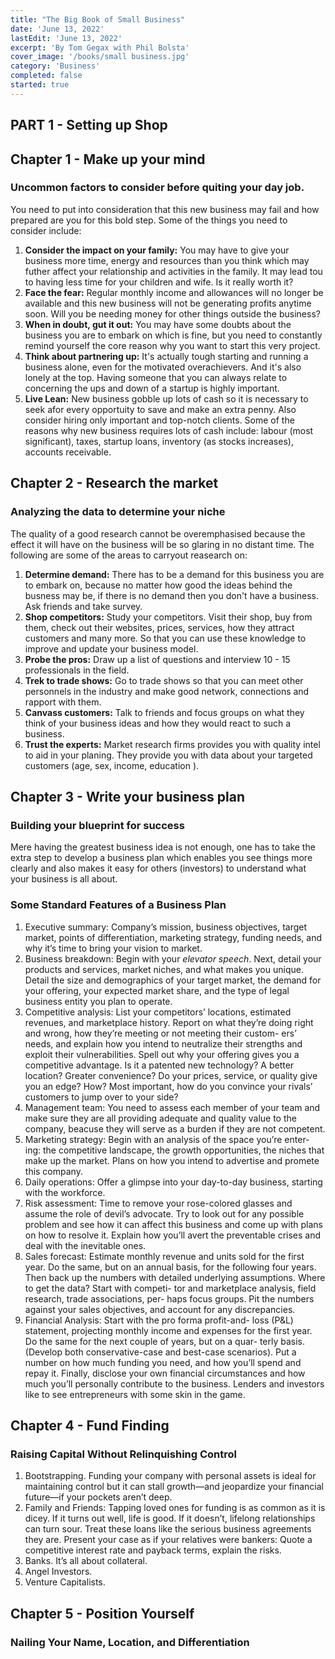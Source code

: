 ```yaml
---
title: "The Big Book of Small Business"
date: 'June 13, 2022'
lastEdit: 'June 13, 2022'
excerpt: 'By Tom Gegax with Phil Bolsta'
cover_image: '/books/small business.jpg'
category: 'Business'
completed: false
started: true
---
```


## PART 1 - Setting up Shop
## Chapter 1 - Make up your mind
### Uncommon factors to consider before quiting your day job.

You need to put into consideration that this new business may fail and how prepared are
you for this bold step. Some of the things you need to consider include:
1. **Consider the impact on your family:** You may have to give your business more time, 
   energy and resources than you think which may futher affect your relationship and activities in the 
   family. It may lead tou to having less time for your children and wife. Is it really worth it?
2. **Face the fear:** Regular monthly income and allowances will no longer be available and this 
   new business will not be generating profits anytime soon. Will you be needing money for 
   other things outside the business?
3. **When in doubt, gut it out:** You may have some doubts about the business you are to 
   embark on which is fine, but you need to constantly remind yourself the core reason why you 
   want to start this very project.
4. **Think about partnering up:** It's actually tough starting and running a business alone, even 
   for the motivated overachievers. And it's also lonely at the top. Having someone that you can
    always relate to concerning the ups and down of a startup is highly important.
5. **Live Lean:** New business gobble up lots of cash so it is necessary to seek afor 
   every opportuity to save and make an extra penny. Also consider hiring only important and top-notch
   clients. Some of the reasons why new business requires lots of cash include: labour (most significant), 
   taxes, startup loans, inventory (as stocks increases), accounts receivable.
  
## Chapter 2 - Research the market
### Analyzing the data to determine your niche

The quality of a good research cannot be overemphasised because the effect it will have on the business
will be so glaring in no distant time. The following are some of the areas to carryout reasearch on:
1. **Determine demand:** There has to be a demand for this business you are to embark on, because 
   no matter how good the ideas behind the busness may be, if there is no demand then you don't have a 
   business. Ask friends and take survey.
2. **Shop competitors:** Study your competitors. Visit their shop, buy from them, check out their 
   websites, prices, services, how they attract customers and many more. So that you can use these 
   knowledge to improve and update your business model.
3. **Probe the pros:** Draw up a list of questions and interview 10 - 15 professionals in the field.
4. **Trek to trade shows:** Go to trade shows so that you can meet other personnels in the industry and 
   make good network, connections and rapport with them. 
5. **Canvass customers:** Talk to friends and focus groups on what they think of your business ideas and
   how they would react to such a business.
6. **Trust the experts:** Market research firms provides you with quality intel to aid in your planing. 
   They provide you with data about your targeted customers (age, sex, income, education ).

## Chapter 3 - Write your business plan
### Building your blueprint for success

Mere having the greatest business idea is not enough, one has to take the extra step to develop 
a business plan which enables you see things more clearly and also makes it easy for others (investors)
to understand what your business is all about.

### Some Standard Features of a Business Plan

1. Executive summary: Company’s mission, business objectives, target market, points of differentiation, 
marketing strategy, funding needs, and why it’s time to bring your vision to market.
2. Business breakdown: Begin with your *elevator speech*.  Next, detail your
products and services, market niches, and what makes you unique. Detail the size 
and demographics of your target market, the demand
for your offering, your expected market share, and the type of legal
business entity you plan to operate.
3. Competitive analysis: List your competitors’ locations, estimated
revenues, and marketplace history. Report on what they’re doing
right and wrong, how they’re meeting or not meeting their custom-
ers’ needs, and explain how you intend to neutralize their strengths
and exploit their vulnerabilities. Spell out why your offering gives you
a competitive advantage. Is it a patented new technology? A better
location? Greater convenience? Do your prices, service, or quality
give you an edge? How? Most important, how do you convince your
rivals’ customers to jump over to your side?
4. Management team: You need to assess each member of your team and make sure they are all providing 
adequate and quality value to the company, beacuse they will serve as a burden if
they are not competent.
5. Marketing strategy: Begin with an analysis of the space you’re enter-
ing: the competitive landscape, the growth opportunities, the niches
that make up the market. Plans on how you intend to advertise and promete this company.
6. Daily operations: Offer a glimpse into your day-to-day business,
starting with the workforce.
7. Risk assessment: Time to remove your rose-colored glasses and 
assume the role of devil’s advocate. Try to look out for any possible problem 
and see how it can affect this business and come up with plans on how to resolve it.
Explain how
you’ll avert the preventable crises and deal with the inevitable ones.
8. Sales forecast:  Estimate monthly revenue
and units sold for the first year. Do the same, but on an annual basis,
for the following four years. Then back up the numbers with detailed
underlying assumptions. Where to get the data? Start with competi-
tor and marketplace analysis, field research, trade associations, per-
haps focus groups. Pit the numbers against your sales objectives, and
account for any discrepancies.
9. Financial Analysis: Start with the pro forma profit-and-
loss (P&L) statement, projecting monthly income and expenses for
the first year. Do the same for the next couple of years, but on a quar-
terly basis. (Develop both conservative-case and best-case scenarios).
Put a number on how much funding you
need, and how you’ll spend and repay it. Finally, disclose your own
financial circumstances and how much you’ll personally contribute
to the business. Lenders and investors like to see entrepreneurs with
some skin in the game.

## Chapter 4 - Fund Finding
### Raising Capital Without Relinquishing Control


1. Bootstrapping. Funding your company with personal assets is
ideal for maintaining control but it can stall growth—and jeopardize
your financial future—if your pockets aren’t deep.
2. Family and Friends: Tapping loved ones for
funding is as common as it is dicey. If it turns out well, life is good.
If it doesn’t, lifelong relationships can turn sour. Treat these loans
like the serious business agreements they are. Present your case as if
your relatives were bankers: Quote a competitive interest rate and
payback terms, explain the risks. 
3. Banks. It’s all about collateral.
4. Angel Investors.
5. Venture Capitalists.

## Chapter 5 - Position Yourself
### Nailing Your Name, Location, and Differentiation


